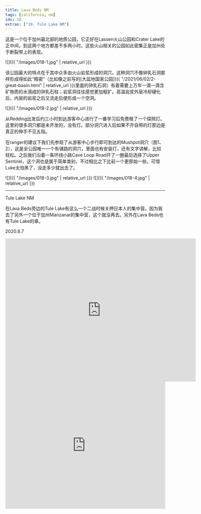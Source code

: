 ```yaml
---
title: Lava Beds NM
tags: [california, nm]
idx: 18
extras: ["19. Tule Lake NM"]
---
```


这是一个位于加州最北部的地质公园，它正好在Lassen火山公园和Crater Lake的正中间，到这两个地方都差不多两小时。这些火山相关的公园如此密集正是加州处于断裂带上的表现。

![]({{ "/images/018-1.jpg" | relative_url }})

该公园最大的特点在于其中众多由火山岩浆形成的洞穴。这种洞穴不像钟乳石洞那样形成得如此“精密”（比如像之前写的[大盆地国家公园]({{ "/2021/06/02/2-great-basin.html" | relative_url }})里面的钟乳石洞）有着需要上万年一滴一滴含矿物质的水滴成的钟乳石柱；岩浆洞往往感觉更加粗犷。高温岩浆外层冷却硬化后，内层的岩浆之后又流走后便形成一个空洞。

![]({{ "/images/018-2.jpg" | relative_url }})

从Redding出发后约三小时到达游客中心进行了一番学习后免费租了一个探照灯。这里的很多洞穴都是未开发的，没有灯。部分洞穴进入后如果不开自带的灯那边是真正的伸手不见五指。

在ranger的建议下我们先参观了从游客中心步行即可到达的Mushpot洞穴（图1、2），这是全公园唯一一个有铺路的洞穴，里面也有安装灯，还有文字讲解，比较轻松。之后我们沿着一条环线小路Cave Loop Road开了一圈最后选择了Upper Sentinel，这个洞也是属于简单类别，不过相比之下比前一个更原始一些。可惜Luke太怕黑了，没走多少就出去了。

![]({{ "/images/018-3.jpg" | relative_url }})
![]({{ "/images/018-4.jpg" | relative_url }})

---

Tule Lake NM

在Lava Beds旁边的Tule Lake有这么一个二战时候关押日本人的集中营。因为我去了另外一个位于加州Manzanar的集中营，这个就没再去。另外在Lava Beds也有Tule Lake的章。

2020.8.7

<iframe src="https://www.google.com/maps/embed?pb=!1m14!1m8!1m3!1d381223.8315181612!2d-121.5129676!3d41.7138035!3m2!1i1024!2i768!4f13.1!3m3!1m2!1s0x54cea67b57f59be3%3A0x7f5c1c5b08a8f5cb!2sLava%20Beds%20Visitor%20Center!5e0!3m2!1sen!2sus!4v1652160782524!5m2!1sen!2sus" width="600" height="450" style="border:0;" allowfullscreen="" loading="lazy" referrerpolicy="no-referrer-when-downgrade"></iframe>

<iframe src="https://www.google.com/maps/embed?pb=!1m14!1m8!1m3!1d380027.43256866356!2d-121.760918!3d41.9151258!3m2!1i1024!2i768!4f13.1!3m3!1m2!1s0x54c94ab18310a01f%3A0x16be8c43233e6de0!2sTule%20Lake%20National%20Monument!5e0!3m2!1sen!2sus!4v1652160208277!5m2!1sen!2sus" width="100%" height="400" style="border:0;" allowfullscreen="" loading="lazy" referrerpolicy="no-referrer-when-downgrade"></iframe>